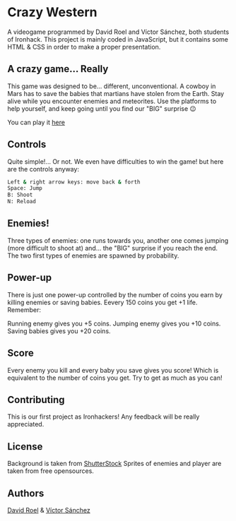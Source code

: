 # Crazy Western
A videogame programmed by David Roel and Víctor Sánchez, both students of Ironhack. This project is mainly coded in JavaScript, but it contains some HTML & CSS in order to make a proper presentation.

## A crazy game... Really
This game was designed to be... different, unconventional. A cowboy in Mars has to save the babies that martians have stolen from the Earth. Stay alive while you encounter enemies and meteorites. Use the platforms to help yourself, and keep going until you find our "BIG" surprise :wink:

You can play it [here](https://victor1305.github.io/Crazy-Western-Game/)

## Controls
Quite simple!... Or not. We even have difficulties to win the game! but here are the controls anyway:

```bash
Left & right arrow keys: move back & forth
Space: Jump
B: Shoot
N: Reload
```

## Enemies!
Three types of enemies: one runs towards you, another one comes jumping (more difficult to shoot at) and... the "BIG" surprise if you reach the end. The two first types of enemies are spawned by probability.

## Power-up
There is just one power-up controlled by the number of coins you earn by killing enemies or saving babies. Eevery 150 coins you get +1 life. Remember:

Running enemy gives you +5 coins.
Jumping enemy gives you +10 coins.
Saving babies gives you +20 coins.

## Score
Every enemy you kill and every baby you save gives you score! Which is equivalent to the number of coins you get. Try to get as much as you can!

## Contributing
This is our first project as Ironhackers! Any feedback will be really appreciated.

## License
Background is taken from [ShutterStock](https://www.shutterstock.com/es/home)
Sprites of enemies and player are taken from free opensources.

## Authors
[David Roel](https://github.com/Cifox92) & [Víctor Sánchez](https://github.com/victor1305) 
